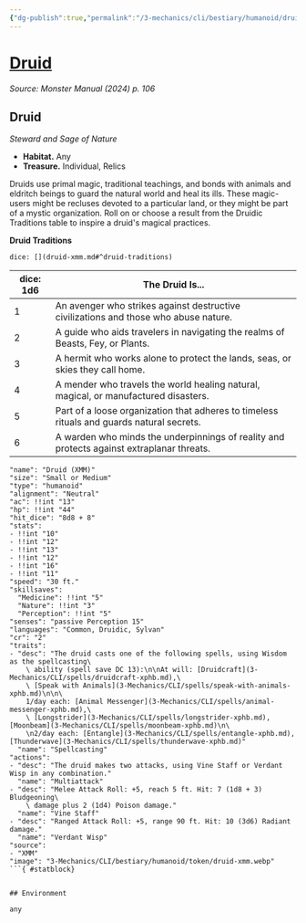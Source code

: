 ```yaml
---
{"dg-publish":true,"permalink":"/3-mechanics/cli/bestiary/humanoid/druid-xmm/","tags":["ttrpg-cli/compendium/src/5e/xmm","ttrpg-cli/monster/cr/2","ttrpg-cli/monster/environment/any","ttrpg-cli/monster/size/small-or-medium","ttrpg-cli/monster/type/humanoid"],"noteIcon":""}
---
```


# [Druid](3-Mechanics\CLI\bestiary\humanoid/druid-xmm.md)
*Source: Monster Manual (2024) p. 106*  

## Druid

*Steward and Sage of Nature*

- **Habitat.** Any  
- **Treasure.** Individual, Relics  

Druids use primal magic, traditional teachings, and bonds with animals and eldritch beings to guard the natural world and heal its ills. These magic-users might be recluses devoted to a particular land, or they might be part of a mystic organization. Roll on or choose a result from the Druidic Traditions table to inspire a druid's magical practices.

**Druid Traditions**

`dice: [](druid-xmm.md#^druid-traditions)`

| dice: 1d6 | The Druid Is... |
|-----------|-----------------|
| 1 | An avenger who strikes against destructive civilizations and those who abuse nature. |
| 2 | A guide who aids travelers in navigating the realms of Beasts, Fey, or Plants. |
| 3 | A hermit who works alone to protect the lands, seas, or skies they call home. |
| 4 | A mender who travels the world healing natural, magical, or manufactured disasters. |
| 5 | Part of a loose organization that adheres to timeless rituals and guards natural secrets. |
| 6 | A warden who minds the underpinnings of reality and protects against extraplanar threats. |{ #druid-traditions}


```statblock
"name": "Druid (XMM)"
"size": "Small or Medium"
"type": "humanoid"
"alignment": "Neutral"
"ac": !!int "13"
"hp": !!int "44"
"hit_dice": "8d8 + 8"
"stats":
- !!int "10"
- !!int "12"
- !!int "13"
- !!int "12"
- !!int "16"
- !!int "11"
"speed": "30 ft."
"skillsaves":
  "Medicine": !!int "5"
  "Nature": !!int "3"
  "Perception": !!int "5"
"senses": "passive Perception 15"
"languages": "Common, Druidic, Sylvan"
"cr": "2"
"traits":
- "desc": "The druid casts one of the following spells, using Wisdom as the spellcasting\
    \ ability (spell save DC 13):\n\nAt will: [Druidcraft](3-Mechanics/CLI/spells/druidcraft-xphb.md),\
    \ [Speak with Animals](3-Mechanics/CLI/spells/speak-with-animals-xphb.md)\n\n\
    1/day each: [Animal Messenger](3-Mechanics/CLI/spells/animal-messenger-xphb.md),\
    \ [Longstrider](3-Mechanics/CLI/spells/longstrider-xphb.md), [Moonbeam](3-Mechanics/CLI/spells/moonbeam-xphb.md)\n\
    \n2/day each: [Entangle](3-Mechanics/CLI/spells/entangle-xphb.md), [Thunderwave](3-Mechanics/CLI/spells/thunderwave-xphb.md)"
  "name": "Spellcasting"
"actions":
- "desc": "The druid makes two attacks, using Vine Staff or Verdant Wisp in any combination."
  "name": "Multiattack"
- "desc": "Melee Attack Roll: +5, reach 5 ft. Hit: 7 (1d8 + 3) Bludgeoning\
    \ damage plus 2 (1d4) Poison damage."
  "name": "Vine Staff"
- "desc": "Ranged Attack Roll: +5, range 90 ft. Hit: 10 (3d6) Radiant damage."
  "name": "Verdant Wisp"
"source":
- "XMM"
"image": "3-Mechanics/CLI/bestiary/humanoid/token/druid-xmm.webp"
```{ #statblock}


## Environment

any
